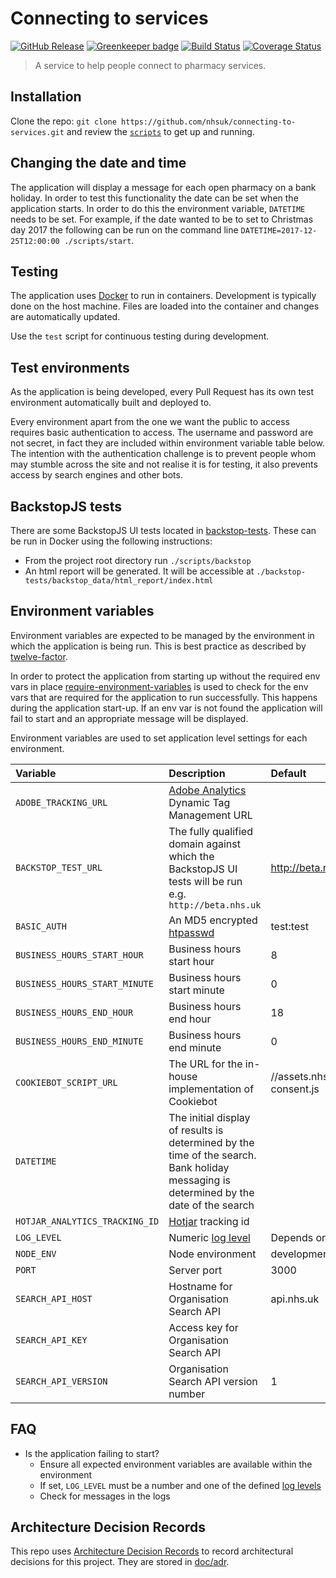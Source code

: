 # Connecting to services

[![GitHub Release](https://img.shields.io/github/release/nhsuk/connecting-to-services.svg)](https://github.com/nhsuk/connecting-to-services/releases/latest/)
[![Greenkeeper badge](https://badges.greenkeeper.io/nhsuk/connecting-to-services.svg)](https://greenkeeper.io/)
[![Build Status](https://travis-ci.org/nhsuk/connecting-to-services.svg?branch=master)](https://travis-ci.org/nhsuk/connecting-to-services)
[![Coverage Status](https://coveralls.io/repos/github/nhsuk/connecting-to-services/badge.svg?branch=master)](https://coveralls.io/github/nhsuk/connecting-to-services?branch=master)

> A service to help people connect to pharmacy services.

## Installation

Clone the repo: `git clone https://github.com/nhsuk/connecting-to-services.git`
and review the [`scripts`](scripts) to get up and running.

## Changing the date and time

The application will display a message for each open pharmacy on a bank holiday.
In order to test this functionality the date can be set when the application
starts. In order to do this the environment variable, `DATETIME` needs to be
set. For example, if the date wanted to be to set to Christmas day 2017 the
following can be run on the command line
`DATETIME=2017-12-25T12:00:00 ./scripts/start`.

## Testing

The application uses [Docker](https://www.docker.com/) to run in containers.
Development is typically done on the host machine. Files are loaded into the
container and changes are automatically updated.

Use the `test` script for continuous testing during development.

## Test environments

As the application is being developed, every Pull Request has its own test
environment automatically built and deployed to.

Every environment apart from the one we want the public to access requires
basic authentication to access. The username and password are not secret, in
fact they are included within environment variable table below.
The intention with the authentication challenge is to prevent people whom may
stumble across the site and not realise it is for testing, it also prevents
access by search engines and other bots.

## BackstopJS tests

There are some BackstopJS UI tests located in [backstop-tests](backstop-tests).
These can be run in Docker using the following instructions:
* From the project root directory run `./scripts/backstop`
* An html report will be generated. It will be accessible at
  `./backstop-tests/backstop_data/html_report/index.html`

## Environment variables

Environment variables are expected to be managed by the environment in which
the application is being run. This is best practice as described by
[twelve-factor](https://12factor.net/config).

In order to protect the application from starting up without the required
env vars in place
[require-environment-variables](https://www.npmjs.com/package/require-environment-variables)
is used to check for the env vars that are required for the application to run
successfully.
This happens during the application start-up. If an env var is not found the
application will fail to start and an appropriate message will be displayed.

Environment variables are used to set application level settings for each
environment.

| Variable                           | Description                                                                                                                            | Default                                   | Required  |
| :--------------------------------- | :------------------------------------------------------------------------------------------------------------------------------------- | :---------------------------------------- | :-------- |
| `ADOBE_TRACKING_URL`               | [Adobe Analytics](https://www.adobe.com/analytics/adobe-analytics.html) Dynamic Tag Management URL                                     |                                           | No        |
| `BACKSTOP_TEST_URL`                | The fully qualified domain against which the BackstopJS UI tests will be run e.g. `http://beta.nhs.uk`                                 | http://beta.nhs.uk                        | Yes       |
| `BASIC_AUTH`                       | An MD5 encrypted [htpasswd](https://httpd.apache.org/docs/2.4/misc/password_encryptions.html)                                          | test:test                                 |           |
| `BUSINESS_HOURS_START_HOUR`        | Business hours start hour                                                                                                              | 8                                         | No        |
| `BUSINESS_HOURS_START_MINUTE`      | Business hours start minute                                                                                                            | 0                                         | No        |
| `BUSINESS_HOURS_END_HOUR`          | Business hours end hour                                                                                                                | 18                                        | No        |
| `BUSINESS_HOURS_END_MINUTE`        | Business hours end minute                                                                                                              | 0                                         | No        |
| `COOKIEBOT_SCRIPT_URL`             | The URL for the in-house implementation of Cookiebot                                                                                   | //assets.nhs.uk/scripts/cookie-consent.js |           |
| `DATETIME`                         | The initial display of results is determined by the time of the search. Bank holiday messaging is determined by the date of the search |                                           | No        |
| `HOTJAR_ANALYTICS_TRACKING_ID`     | [Hotjar](https://www.hotjar.com/) tracking id                                                                                          |                                           | No        |
| `LOG_LEVEL`                        | Numeric [log level](https://github.com/trentm/node-bunyan#levels)                                                                      | Depends on `NODE_ENV`                     |           |
| `NODE_ENV`                         | Node environment                                                                                                                       | development                               |           |
| `PORT`                             | Server port                                                                                                                            | 3000                                      |           |
| `SEARCH_API_HOST`                  | Hostname for Organisation Search API                                                                                                   | api.nhs.uk                                | No        |
| `SEARCH_API_KEY `                  | Access key for Organisation Search API                                                                                                 |                                           | Yes       |
| `SEARCH_API_VERSION`               | Organisation Search API version number                                                                                                 | 1                                         | No        |

## FAQ

* Is the application failing to start?
  * Ensure all expected environment variables are available within the environment
  * If set, `LOG_LEVEL` must be a number and one of the defined [log levels](https://github.com/trentm/node-bunyan#levels)
  * Check for messages in the logs

## Architecture Decision Records

This repo uses
[Architecture Decision Records](http://thinkrelevance.com/blog/2011/11/15/documenting-architecture-decisions)
to record architectural decisions for this project.
They are stored in [doc/adr](doc/adr).
